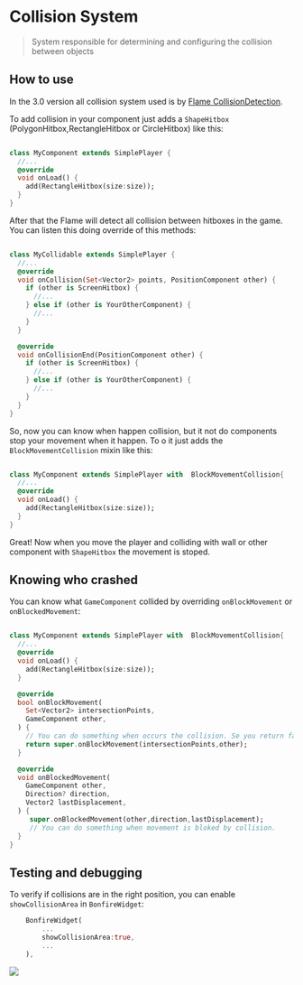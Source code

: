 # Collision System

> System responsible for determining and configuring the collision between objects


## How to use

In the 3.0 version all collision system used is by [Flame CollisionDetection](https://docs.flame-engine.org/latest/flame/collision_detection.html).

To add collision in your component just adds a `ShapeHitbox` (PolygonHitbox,RectangleHitbox or CircleHitbox) like this:

```dart

class MyComponent extends SimplePlayer {
  //...
  @override
  void onLoad() {
    add(RectangleHitbox(size:size));
  }
}

```

After that the Flame will detect all collision between hitboxes in the game. You can listen this doing override of this methods:


```dart

class MyCollidable extends SimplePlayer {
  //...
  @override
  void onCollision(Set<Vector2> points, PositionComponent other) {
    if (other is ScreenHitbox) {
      //...
    } else if (other is YourOtherComponent) {
      //...
    }
  }

  @override
  void onCollisionEnd(PositionComponent other) {
    if (other is ScreenHitbox) {
      //...
    } else if (other is YourOtherComponent) {
      //...
    }
  }
}

```

So, now you can know when happen collision, but it not do components stop your movement when it happen. To o it just adds the `BlockMovementCollision` mixin like this:

```dart

class MyComponent extends SimplePlayer with  BlockMovementCollision{
  //...
  @override
  void onLoad() {
    add(RectangleHitbox(size:size));
  }
}

```

Great! Now when you move the player and colliding with wall or other component with `ShapeHitbox` the movement is stoped.

## Knowing who crashed

You can know what `GameComponent` collided by overriding `onBlockMovement` or `onBlockedMovement`:


```dart

class MyComponent extends SimplePlayer with  BlockMovementCollision{
  //...
  @override
  void onLoad() {
    add(RectangleHitbox(size:size));
  }

  @override
  bool onBlockMovement(
    Set<Vector2> intersectionPoints,
    GameComponent other,
  ) {
    // You can do something when occurs the collision. Se you return false the blocking movement will not happen.
    return super.onBlockMovement(intersectionPoints,other);
  }

  @override
  void onBlockedMovement(
    GameComponent other,
    Direction? direction,
    Vector2 lastDisplacement,
  ) {
     super.onBlockedMovement(other,direction,lastDisplacement);
     // You can do something when movement is bloked by collision.
  }
}
```

## Testing and debugging

To verify if collisions are in the right position, you can enable `showCollisionArea` in `BonfireWidget`:

```dart
    BonfireWidget(
        ...
        showCollisionArea:true,
        ...
    ),
```

![](_media/show_collision.png)
